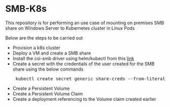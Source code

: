 # SMB-K8s

This repository is for performing an use case of mounting on premises SMB share on Windows Server to Kubernetes cluster in Linux Pods

Below are the steps to be carried out 
<ul>
<li>Provision a k8s cluster </li>
<li>Deploy a VM and create a SMB share </li>
<li>Install the csi-smb driver using helm/kubectl from this <a href="https://github.com/kubernetes-csi/csi-driver-smb">link</a></li>
<li>Create a secret with the credentials of the user created for the SMB share using the below commands </li>
<pre> kubectl create secret generic share-creds --from-literal username="xxx" --from-literal password="xxx" -n default </pre>
<li>Create a Persistent Volume </li>
<li> Create a Persistent Volume Claim </li>
<li> Create a deployment referencing to the Volume claim created earlier </li>
</ul>




